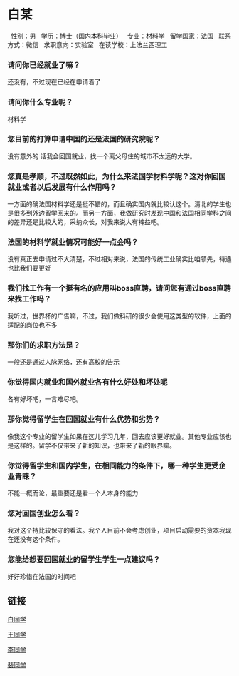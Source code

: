# 白某
 
性别：男
 
学历：博士（国内本科毕业）
 
专业：材料学
 
留学国家：法国
 
联系方式：微信
 
求职意向：实验室
 
在读学校：上法兰西理工
 
### 请问你已经就业了嘛？
还没有，不过现在已经在申请着了
 
### 请问你什么专业呢？
材料学
 
### 您目前的打算申请中国的还是法国的研究院呢？
没有意外的 话我会回国就业，找一个离父母住的城市不太远的大学。
 
### 您真是孝顺，不过既然如此，为什么来法国学材料学呢？这对你回国就业或者以后发展有什么作用吗？
一方面的确法国材料学还是挺不错的，而且确实国内就比较认这个。清北的学生也是很多到外边留学回来的。而另一方面，我做研究时发现中国和法国相同学科之间的差异还是比较大的，采纳众长，对我来说大有裨益吧。
 
### 法国的材料学就业情况可能好一点会吗？
没有真正去申请过不大清楚，不过相对来说，法国的传统工业确实比咱领先，待遇也比我们要更好
 
### 我们找工作有一个挺有名的应用叫boss直聘，请问您有通过boss直聘来找工作吗？
我听过，世界杯的广告嘛，不过，我们做科研的很少会使用这类型的软件，上面的适配的岗位也不多

### 那你们的求职方法是？
一般还是通过人脉网络，还有高校的告示
 
### 你觉得国内就业和国外就业各有什么好处和坏处呢
各有好坏吧，一言难尽吧。
 
### 那你觉得留学生在回国就业有什么优势和劣势？
像我这个专业的留学生如果在这儿学习几年，回去应该更好就业。其他专业应该也是这样的。留学不仅带来了新的知识，也带来了新的眼界嘛。
 
### 你觉得留学生和国内学生，在相同能力的条件下，哪一种学生更受企业青睐？
不能一概而论，最重要还是看一个人本身的能力
 
### 您对回国创业怎么看？
我对这个持比较保守的看法。我个人目前不会考虑创业，项目启动需要的资本我现在还没有这个条件。
 
### 您能给想要回国就业的留学生学生一点建议吗？
好好珍惜在法国的时间吧

## 链接

[白同学](./bai.md)

[王同学](./wang.md)

[李同学](./li.md)

[裴同学](./pei.md)